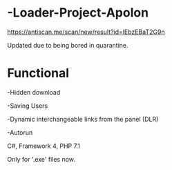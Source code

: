 # -Loader-Project-Apolon
https://antiscan.me/scan/new/result?id=lEbzEBaT2G9n

Updated due to being bored in quarantine.

# Functional
-Hidden download

-Saving Users

-Dynamic interchangeable links from the panel (DLR)

-Autorun

C#, Framework 4, PHP 7.1

Only for '.exe' files now.
